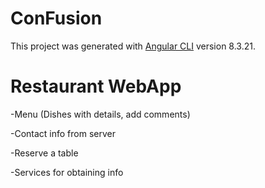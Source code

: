 # ConFusion

This project was generated with [Angular CLI](https://github.com/angular/angular-cli) version 8.3.21.

# Restaurant WebApp

-Menu (Dishes with details, add comments)

-Contact info from server

-Reserve a table

-Services for obtaining info
